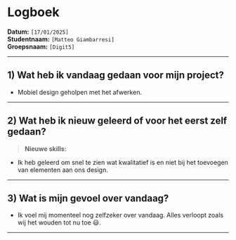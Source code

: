 # Logboek

**Datum:** `[17/01/2025]`  
**Studentnaam:** `[Matteo Giambarresi]`  
**Groepsnaam:** `[Digit5]`

---

## 1) Wat heb ik vandaag gedaan voor mijn project?
- Mobiel design geholpen met het afwerken.
---
## 2) Wat heb ik nieuw geleerd of voor het eerst zelf gedaan?
> **Nieuwe skills:**  
- Ik heb geleerd om snel te zien wat kwalitatief is en niet bij het toevoegen van elementen aan ons design.
---

## 3) Wat is mijn gevoel over vandaag?
- Ik voel mij momenteel nog zelfzeker over vandaag. Alles verloopt zoals wij het wouden tot nu toe :smiley:.
---


